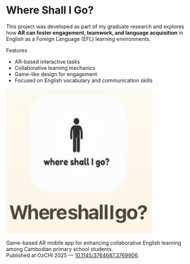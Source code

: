 # Where Shall I Go?

This project was developed as part of my graduate research and explores how **AR can foster engagement, teamwork, and language acquisition** in English as a Foreign Language (EFL) learning environments.  

Features  
- AR-based interactive tasks  
- Collaborative learning mechanics  
- Game-like design for engagement  
- Focused on English vocabulary and communication skills

<img src="./whereshallIgo.jpg" alt="Where Shall I Go App" width="400"/>

Game-based AR mobile app for enhancing collaborative English learning among Cambodian primary school students.  
Published at OzCHI 2025 — [10.1145/3764687.3769906](https://doi.org/10.1145/3764687.3769906).
